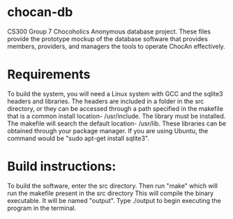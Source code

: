 # chocan-db
CS300 Group 7 Chocoholics Anonymous database project. 
These files provide the prototype mockup of the database software that provides members, providers, and managers the tools to operate ChocAn effectively.

# Requirements
To build the system, you will need a Linux system with GCC and the sqlite3 headers and libraries. The headers are included in a folder in the src directory, or they can be accessed through a path specified in the makefile that is a common install location- /usr/include. The library must be installed. The makefile will search the default location- /usr/lib. These libraries can be obtained through your package manager. If you are using Ubuntu, the command would be "sudo apt-get install sqlite3".

# Build instructions:
To build the software, enter the src directory.
Then run "make" which will run the makefile present in the src directory
This will compile the binary executable.
It will be named "output". Type ./output to begin executing the program in the terminal.
